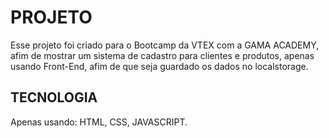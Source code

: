 # PROJETO

Esse projeto foi criado para o Bootcamp da VTEX com a GAMA ACADEMY, afim de mostrar um sistema de cadastro para clientes e produtos, apenas usando Front-End, afim de que seja guardado os dados no localstorage.

## TECNOLOGIA

Apenas usando:
 HTML,
 CSS,
 JAVASCRIPT.